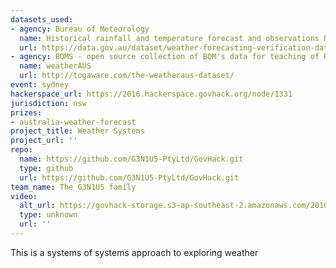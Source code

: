 ```yaml
---
datasets_used:
- agency: Bureau of Meteorology
  name: Historical rainfall and temperature forecast and observations hourly data - Weather forecasting verification data (2015-05 to 2016-04)
  url: https://data.gov.au/dataset/weather-forecasting-verification-data-2015-05-to-2016-04
- agency: BOMS - open source collection of BOM's data for teaching of R, in Rattle R Package.
  name: weatherAUS
  url: http://togaware.com/the-weatheraus-dataset/
event: sydney
hackerspace_url: https://2016.hackerspace.govhack.org/node/1331
jurisdiction: nsw
prizes:
- australia-weather-forecast
project_title: Weather Systems
project_url: ''
repo:
  name: https://github.com/G3N1U5-PtyLtd/GovHack.git
  type: github
  url: https://github.com/G3N1U5-PtyLtd/GovHack.git
team_name: The G3N1U5 family
video:
  alt_url: https://govhack-storage.s3-ap-southeast-2.amazonaws.com/2016/WeatherSystem.mp4
  type: unknown
  url: ''
---
```


This is a systems of systems approach to exploring weather